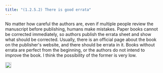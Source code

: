 ```yaml
---
title: "(1.2.5.2) There is good errata"
---
```


No matter how careful the authors are, even if multiple people review the manuscript before publishing, humans make mistakes. Paper books cannot be corrected immediately, so authors publish the errata sheet and show what should be corrected. Usually, there is an official page about the book on the publisher's website, and there should be errata in it. Books without errata are perfect from the beginning, or the authors do not intend to improve the book. I think the possibility of the former is very low.

<img src='https://scrapbox.io/api/pages/nishio/en/icon' alt='en.icon' height="19.5"/>